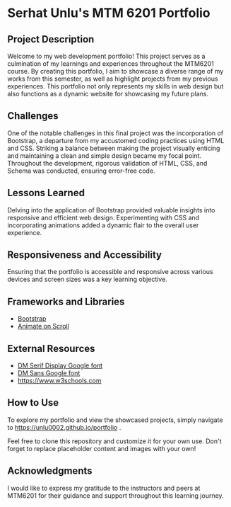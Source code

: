 # Serhat Unlu's MTM 6201 Portfolio

## Project Description
Welcome to my web development portfolio! This project serves as a culmination of my learnings and experiences throughout the MTM6201 course. By creating this portfolio, I aim to showcase a diverse range of my works from this semester, as well as highlight projects from my previous experiences. This portfolio not only represents my skills in web design but also functions as a dynamic website for showcasing my future plans.

## Challenges
One of the notable challenges in this final project was the incorporation of Bootstrap, a departure from my accustomed coding practices using HTML and CSS. Striking a balance between making the project visually enticing and maintaining a clean and simple design became my focal point. Throughout the development, rigorous validation of HTML, CSS, and Schema was conducted, ensuring error-free code.

## Lessons Learned
Delving into the application of Bootstrap provided valuable insights into responsive and efficient web design.
Experimenting with CSS and incorporating animations added a dynamic flair to the overall user experience.

## Responsiveness and Accessibility
Ensuring that the portfolio is accessible and responsive across various devices and screen sizes was a key learning objective.

## Frameworks and Libraries
- [Bootstrap](https://bootstrap.com)
- [Animate on Scroll](https://michalsnik.github.io/aos/)

## External Resources
- [DM Serif Display Google font](https://fonts.google.com/specimen/DM+Serif+Display)
- [DM Sans Google font](https://fonts.google.com/specimen/DM+Sans)
- https://www.w3schools.com

## How to Use
To explore my portfolio and view the showcased projects, simply navigate to https://unlu0002.github.io/portfolio .

Feel free to clone this repository and customize it for your own use. Don't forget to replace placeholder content and images with your own!

## Acknowledgments
I would like to express my gratitude to the instructors and peers at MTM6201 for their guidance and support throughout this learning journey.